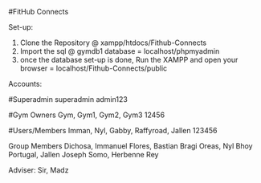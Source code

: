 #FitHub Connects

Set-up:

1. Clone the Repository @ xampp/htdocs/Fithub-Connects
2. Import the sql @ gymdb1 database = localhost/phpmyadmin
3. once the database set-up is done, Run the XAMPP and open your browser = localhost/Fithub-Connects/public

Accounts:

#Superadmin
  superadmin
  admin123

#Gym Owners
  Gym, Gym1, Gym2, Gym3
  12456

#Users/Members
  Imman, Nyl, Gabby, Raffyroad, Jallen
  123456

Group Members
  Dichosa, Immanuel
  Flores, Bastian Bragi
  Oreas, Nyl Bhoy
  Portugal, Jallen Joseph
  Somo, Herbenne Rey
  
Adviser: Sir, Madz

